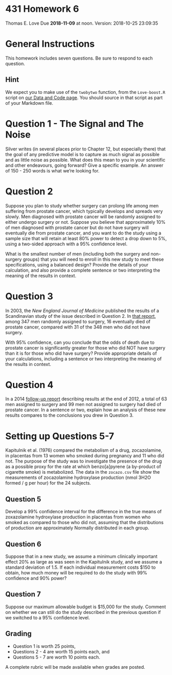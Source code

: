 431 Homework 6
================
Thomas E. Love
Due **2018-11-09** at noon. Version: 2018-10-25 23:09:35

# General Instructions

This homework includes seven questions. Be sure to respond to each
question.

## Hint

We expect you to make use of the `twobytwo` function, from the
`Love-boost.R` script on [our Data and Code
page](https://github.com/THOMASELOVE/431-2018-data). You should source
in that script as part of your Markdown file.

# Question 1 - The Signal and The Noise

Silver writes (in several places prior to Chapter 12, but especially
there) that the goal of any predictive model is to capture as much
signal as possible and as little noise as possible. What does this mean
to you in your scientific and other endeavours, going forward? Give a
specific example. An answer of 150 - 250 words is what we’re looking
for.

# Question 2

Suppose you plan to study whether surgery can prolong life among men
suffering from prostate cancer, which typically develops and spreads
very slowly. Men diagnosed with prostate cancer will be randomly
assigned to either undergo surgery or not. Suppose you believe that
approximately 10% of men diagnosed with prostate cancer but do not have
surgery will eventually die from prostate cancer, and you want to do the
study using a sample size that will retain at least 80% power to detect
a drop down to 5%, using a two-sided approach with a 95% confidence
level.

What is the smallest number of men (including both the surgery and
non-surgery groups) that you will need to enroll in this new study to
meet these specifications, using a balanced design? Provide the details
of your calculation, and also provide a complete sentence or two
interpreting the meaning of the results in context.

# Question 3

In 2003, the *New England Journal of Medicine* published the results of
a Scandinavian study of the issue described in Question 2. In [that
report](http://www.nejm.org/doi/10.1056/NEJMoa012794), among 347 men
randomly assigned to surgery, 16 eventually died of prostate cancer,
compared with 31 of the 348 men who did not have surgery.

With 95% confidence, can you conclude that the odds of death due to
prostate cancer is significantly greater for those who did NOT have
surgery than it is for those who did have surgery? Provide appropriate
details of your calculations, including a sentence or two interpreting
the meaning of the results in context.

# Question 4

In a 2014 [follow-up
report](http://www.nejm.org/doi/full/10.1056/NEJMoa1311593#t=article)
describing results at the end of 2012, a total of 63 men assigned to
surgery and 99 men not assigned to surgery had died of prostate cancer.
In a sentence or two, explain how an analysis of these new results
compares to the conclusions you drew in Question 3.

# Setting up Questions 5-7

Kapitulnik et al. (1976) compared the metabolism of a drug,
zocazolamine, in placentas from 13 women who smoked during pregnancy and
11 who did not. The purpose of the study was to investigate the presence
of the drug as a possible proxy for the rate at which benzo\[a\]pyrene
(a by-product of cigarette smoke) is metabolized. The data in the
`zocazo.csv` file show the measurements of zocazolamine hydroxylase
production (nmol 3H2O formed / g per hour) for the 24 subjects.

## Question 5

Develop a 99% confidence interval for the difference in the true means
of zoxazolamine hydroxylase production in placentas from women who
smoked as compared to those who did not, assuming that the distributions
of production are approximately Normally distributed in each group.

## Question 6

Suppose that in a new study, we assume a minimum clinically important
effect 20% as large as was seen in the Kapitulnik study, and we assume a
standard deviation of 1.5. If each individual measurement costs $150 to
obtain, how much money will be required to do the study with 99%
confidence and 90% power?

## Question 7

Suppose our maximum allowable budget is $15,000 for the study. Comment
on whether we can still do the study described in the previous question
if we switched to a 95% confidence level.

## Grading

  - Question 1 is worth 25 points,
  - Questions 2 - 4 are worth 15 points each, and
  - Questions 5 - 7 are worth 10 points each.

A complete rubric will be made available when grades are posted.
